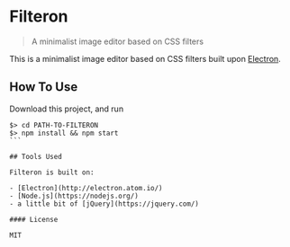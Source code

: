 # Filteron

> A minimalist image editor based on CSS filters

This is a minimalist image editor based on CSS filters built upon [Electron](http://electron.atom.io).

## How To Use

Download this project, and run

````
$> cd PATH-TO-FILTERON
$> npm install && npm start
```

## Tools Used

Filteron is built on:

- [Electron](http://electron.atom.io/)
- [Node.js](https://nodejs.org/)
- a little bit of [jQuery](https://jquery.com/)

#### License

MIT
